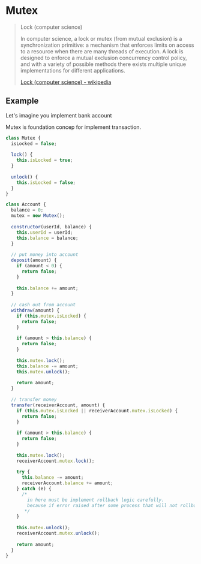 # Mutex
> Lock (computer science)
> 
> In computer science, a lock or mutex (from mutual exclusion) is a synchronization primitive: a mechanism that enforces limits on access to a resource when there are many threads of execution. A lock is designed to enforce a mutual exclusion concurrency control policy, and with a variety of possible methods there exists multiple unique implementations for different applications.
> 
> [Lock (computer science) - wikipedia](https://en.wikipedia.org/wiki/Lock_(computer_science))

## Example

Let's imagine you implement bank account

Mutex is foundation concep for implement transaction.

```javascript
class Mutex {
  isLocked = false;
  
  lock() {
    this.isLocked = true;
  }
  
  unlock() {
    this.isLocked = false;
  }
}

class Account {
  balance = 0;
  mutex = new Mutex();
  
  constructor(userId, balance) {
    this.userId = userId;
    this.balance = balance;
  }
  
  // put money into account
  deposit(amount) {
    if (amount < 0) {
      return false;
    }
    
    this.balance += amount;
  }
  
  // cash out from account
  withdraw(amount) {
    if (this.mutex.isLocked) {
      return false;
    }
    
    if (amount > this.balance) {
      return false;
    }
    
    this.mutex.lock();
    this.balance -= amount;
    this.mutex.unlock();
    
    return amount;
  }
  
  // transfer money
  transfer(receiverAccount, amount) {
    if (this.mutex.isLocked || receiverAccount.mutex.isLocked) {
      return false;
    }
    
    if (amount > this.balance) {
      return false;
    }
    
    this.mutex.lock();
    receiverAccount.mutex.lock();
    
    try {
      this.balance -= amount;
      receiverAccount.balance += amount;
    } catch (e) {
      /*
        in here must be implement rollback logic carefully.
        because if error raised after some process that will not rollback automatically.
       */
    }
    
    this.mutex.unlock();
    receiverAccount.mutex.unlock();
    
    return amount;
  }
}
```
